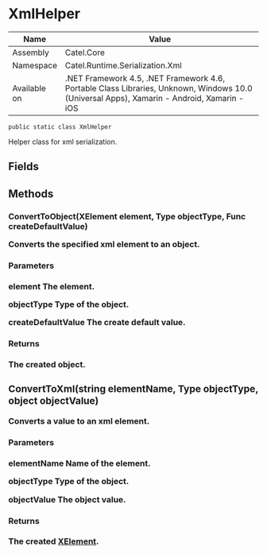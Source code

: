

# XmlHelper

Name|Value
---|---
Assembly|Catel.Core
Namespace|Catel.Runtime.Serialization.Xml
Available on|.NET Framework 4.5, .NET Framework 4.6, Portable Class Libraries, Unknown, Windows 10.0 (Universal Apps), Xamarin - Android, Xamarin - iOS

```
public static class XmlHelper
```

Helper class for xml serialization.



## Fields

## Methods

### ConvertToObject(XElement element, Type objectType, Func<object> createDefaultValue)

Converts the specified xml element to an object.

#### Parameters

**element**
The element.

**objectType**
Type of the object.

**createDefaultValue**
The create default value.

#### Returns

The created object.



### ConvertToXml(string elementName, Type objectType, object objectValue)

Converts a value to an xml element.

#### Parameters

**elementName**
Name of the element.

**objectType**
Type of the object.

**objectValue**
The object value.

#### Returns

The created [XElement](#).



